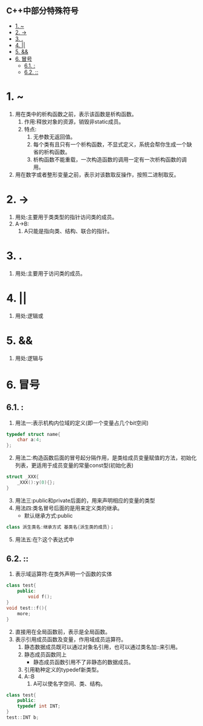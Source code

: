 C++中部分特殊符号
---

<!-- TOC -->

- [1. ~](#1-)
- [2. ->](#2--)
- [3. .](#3-)
- [4. ||](#4-)
- [5. &&](#5-)
- [6. 冒号](#6-冒号)
  - [6.1. :](#61-)
  - [6.2. ::](#62-)

<!-- /TOC -->

# 1. ~
1. 用在类中的析构函数之前，表示该函数是析构函数。
    1. 作用:释放对象的资源，销毁非static成员。
    2. 特点:
        1. 无参数无返回值。
        2. 每个类有且只有一个析构函数，不显式定义，系统会帮你生成一个缺省的析构函数。
        3. 析构函数不能重载，一次构造函数的调用一定有一次析构函数的调用。
2. 用在数字或者整形变量之前，表示对该数取反操作，按照二进制取反。

# 2. ->
1. 用处:主要用于类类型的指针访问类的成员。
2. A->B:
    1. A只能是指向类、结构、联合的指针。

# 3. .
1. 用处:主要用于访问类的成员。

# 4. ||
1. 用处:逻辑或

# 5. &&
1. 用处:逻辑与

# 6. 冒号

## 6.1. :
1. 用法一:表示机构内位域的定义(即一个变量占几个bit空间)
```C++
typedef struct name{
    char a:4;
};
```
2. 用法二:构造函数后面的冒号起分隔作用，是类给成员变量赋值的方法，初始化列表，更适用于成员变量的常量const型(初始化表)
```C++
struct _XXX{
    _XXX():y(0){};
}
```
3. 用法三:public和private后面的，用来声明相应的变量的类型
4. 用法四:类名冒号后面的是用来定义类的继承。
    + 默认继承方式:public
```C++
class 派生类名:继承方式 基类名{派生类的成员}；
```
5. 用法五:在?:这个表达式中

## 6.2. ::
1. 表示域运算符:在类外声明一个函数的实体
```C++
class test{
    public:
        void f();
}
void test::f(){
    more;
}
```
2. 直接用在全局函数前，表示是全局函数。
3. 表示引用成员函数及变量，作用域成员运算符。
    1. 静态数据成员既可以通过对象名引用，也可以通过类名加::来引用。
    2. 静态成员函数同上
        + 静态成员函数引用不了非静态的数据成员。
    3. 引用勒种定义的typedef新类型。
    4. A::B
        1. A可以使名字空间、类、结构。

```C++
class test{
    public:
    typedef int INT;
}
test::INT b;
```